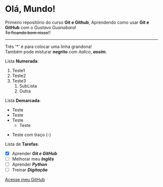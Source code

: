# Olá, Mundo!
 Primeiro repositório do curso **Git e Github**,
 Aprendendo como usar **Git e GitHub** com o *Gustavo Guanabara*! <br>
 ~~To ficando bom nisso~~!!
 *** 
 Três '*' é para colocar uma linha grandona! <br>
 Também pode misturar **negrito** com *italico*, __*assim*__.

 
Lista **Numerada**:
1. Teste1
1. Teste2
1. Teste3
   1. SubLista
   2. Outra

  Lista **Demarcada**:
  * Teste
  * Teste
  * Teste
     * Teste
 - Teste com traço (-)

Lista de **Tarefas**:
- [x] Aprender __*Git e GitHub*__
- [ ] Melhorar meu __*Inglês*__
- [ ] Aprender __*Python*__
- [ ] Treinar __*Digitação*__

[Acesse meu GitHub](https://GuilhermeSilvaRocha.github.io)
